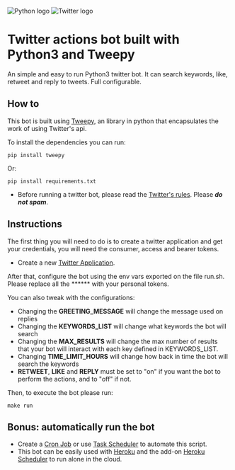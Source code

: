 ![Python logo](https://img.shields.io/badge/Python-14354C?style=for-the-badge&logo=python&logoColor=white)
![Twitter logo](https://img.shields.io/badge/Twitter-1DA1F2?style=for-the-badge&logo=twitter&logoColor=white)
# Twitter actions bot built with Python3 and Tweepy
An simple and easy to run Python3 twitter bot. It can search keywords, like, retweet and reply to tweets. Full configurable.

How to
----------

This bot is built using [Tweepy](http://www.tweepy.org/), an library in python that encapsulates the work of using Twitter's api.

To install the dependencies you can run:

`pip install tweepy`

Or:

`pip install requirements.txt`

* Before running a twitter bot, please read the [Twitter's rules](https://support.twitter.com/articles/76915). Please ***do not spam***. 

Instructions
----------
The first thing you will need to do is to create a twitter application and get your credentials, you will need the consumer, access and bearer tokens. 

* Create a new [Twitter Application](https://apps.twitter.com/app/new). 

After that, configure the bot using the env vars exported on the file run.sh. Please replace all the ****** with your personal tokens.

You can also tweak with the configurations:
- Changing the **GREETING_MESSAGE** will change the message used on replies
- Changing the **KEYWORDS_LIST** will change what keywords the bot will search
- Changing the **MAX_RESULTS** will change the max number of results that your bot will interact with each key defined in KEYWORDS_LIST.
- Changing **TIME_LIMIT_HOURS** will change how back in time the bot will search the keywords
- **RETWEET**, **LIKE** and **REPLY** must be set to "on" if you want the bot to perform the actions, and to "off" if not.

Then, to execute the bot please run:

`make run`

Bonus: automatically run the bot 
----------
* Create a [Cron Job](https://code.tutsplus.com/tutorials/scheduling-tasks-with-cron-jobs--net-8800) or use [Task Scheduler](https://technet.microsoft.com/en-us/library/cc748993(v=ws.11).aspx) to automate this script.
* This bot can be easily used with [Heroku](https://www.heroku.com) and the add-on [Heroku Scheduler](https://www.youtube.com/watch?v=QeTGN47WtOE) to run alone in the cloud.
